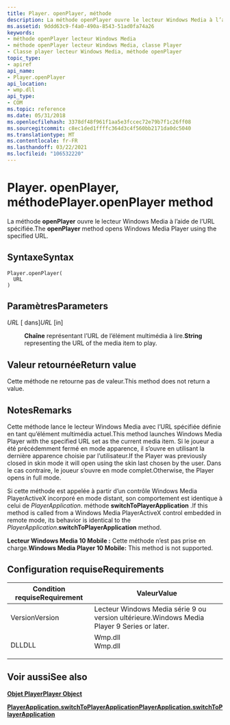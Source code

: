 ```yaml
---
title: Player. openPlayer, méthode
description: La méthode openPlayer ouvre le lecteur Windows Media à l’aide de l’URL spécifiée. | Player. openPlayer, méthode
ms.assetid: 9ddd63c9-f4a0-490a-8543-51ad0fa74a26
keywords:
- méthode openPlayer lecteur Windows Media
- méthode openPlayer lecteur Windows Media, classe Player
- Classe player lecteur Windows Media, méthode openPlayer
topic_type:
- apiref
api_name:
- Player.openPlayer
api_location:
- wmp.dll
api_type:
- COM
ms.topic: reference
ms.date: 05/31/2018
ms.openlocfilehash: 3378df48f961f1aa5e3fccec72e79b7f1c26ff08
ms.sourcegitcommit: c8ec1ded1ffffc364d3c4f560bb2171da0dc5040
ms.translationtype: MT
ms.contentlocale: fr-FR
ms.lasthandoff: 03/22/2021
ms.locfileid: "106532220"
---
```

# <a name="playeropenplayer-method"></a><span data-ttu-id="f1ac9-107">Player. openPlayer, méthode</span><span class="sxs-lookup"><span data-stu-id="f1ac9-107">Player.openPlayer method</span></span>

<span data-ttu-id="f1ac9-108">La méthode **openPlayer** ouvre le lecteur Windows Media à l’aide de l’URL spécifiée.</span><span class="sxs-lookup"><span data-stu-id="f1ac9-108">The **openPlayer** method opens Windows Media Player using the specified URL.</span></span>

## <a name="syntax"></a><span data-ttu-id="f1ac9-109">Syntaxe</span><span class="sxs-lookup"><span data-stu-id="f1ac9-109">Syntax</span></span>


```JScript
Player.openPlayer(
  URL
)
```



## <a name="parameters"></a><span data-ttu-id="f1ac9-110">Paramètres</span><span class="sxs-lookup"><span data-stu-id="f1ac9-110">Parameters</span></span>

<dl> <dt>

<span data-ttu-id="f1ac9-111">*URL* \[ dans\]</span><span class="sxs-lookup"><span data-stu-id="f1ac9-111">*URL* \[in\]</span></span>
</dt> <dd>

<span data-ttu-id="f1ac9-112">**Chaîne** représentant l’URL de l’élément multimédia à lire.</span><span class="sxs-lookup"><span data-stu-id="f1ac9-112">**String** representing the URL of the media item to play.</span></span>

</dd> </dl>

## <a name="return-value"></a><span data-ttu-id="f1ac9-113">Valeur retournée</span><span class="sxs-lookup"><span data-stu-id="f1ac9-113">Return value</span></span>

<span data-ttu-id="f1ac9-114">Cette méthode ne retourne pas de valeur.</span><span class="sxs-lookup"><span data-stu-id="f1ac9-114">This method does not return a value.</span></span>

## <a name="remarks"></a><span data-ttu-id="f1ac9-115">Notes</span><span class="sxs-lookup"><span data-stu-id="f1ac9-115">Remarks</span></span>

<span data-ttu-id="f1ac9-116">Cette méthode lance le lecteur Windows Media avec l’URL spécifiée définie en tant qu’élément multimédia actuel.</span><span class="sxs-lookup"><span data-stu-id="f1ac9-116">This method launches Windows Media Player with the specified URL set as the current media item.</span></span> <span data-ttu-id="f1ac9-117">Si le joueur a été précédemment fermé en mode apparence, il s’ouvre en utilisant la dernière apparence choisie par l’utilisateur.</span><span class="sxs-lookup"><span data-stu-id="f1ac9-117">If the Player was previously closed in skin mode it will open using the skin last chosen by the user.</span></span> <span data-ttu-id="f1ac9-118">Dans le cas contraire, le joueur s’ouvre en mode complet.</span><span class="sxs-lookup"><span data-stu-id="f1ac9-118">Otherwise, the Player opens in full mode.</span></span>

<span data-ttu-id="f1ac9-119">Si cette méthode est appelée à partir d’un contrôle Windows Media PlayerActiveX incorporé en mode distant, son comportement est identique à celui de *PlayerApplication*. méthode **switchToPlayerApplication** .</span><span class="sxs-lookup"><span data-stu-id="f1ac9-119">If this method is called from a Windows Media PlayerActiveX control embedded in remote mode, its behavior is identical to the *PlayerApplication*.**switchToPlayerApplication** method.</span></span>

<span data-ttu-id="f1ac9-120">**Lecteur Windows Media 10 Mobile :** Cette méthode n’est pas prise en charge.</span><span class="sxs-lookup"><span data-stu-id="f1ac9-120">**Windows Media Player 10 Mobile:** This method is not supported.</span></span>

## <a name="requirements"></a><span data-ttu-id="f1ac9-121">Configuration requise</span><span class="sxs-lookup"><span data-stu-id="f1ac9-121">Requirements</span></span>



| <span data-ttu-id="f1ac9-122">Condition requise</span><span class="sxs-lookup"><span data-stu-id="f1ac9-122">Requirement</span></span> | <span data-ttu-id="f1ac9-123">Valeur</span><span class="sxs-lookup"><span data-stu-id="f1ac9-123">Value</span></span> |
|--------------------|------------------------------------------------------------------------------------|
| <span data-ttu-id="f1ac9-124">Version</span><span class="sxs-lookup"><span data-stu-id="f1ac9-124">Version</span></span><br/> | <span data-ttu-id="f1ac9-125">Lecteur Windows Media série 9 ou version ultérieure.</span><span class="sxs-lookup"><span data-stu-id="f1ac9-125">Windows Media Player 9 Series or later.</span></span><br/>                                 |
| <span data-ttu-id="f1ac9-126">DLL</span><span class="sxs-lookup"><span data-stu-id="f1ac9-126">DLL</span></span><br/>     | <dl> <span data-ttu-id="f1ac9-127"><dt>Wmp.dll</dt></span><span class="sxs-lookup"><span data-stu-id="f1ac9-127"><dt>Wmp.dll</dt></span></span> </dl> |



## <a name="see-also"></a><span data-ttu-id="f1ac9-128">Voir aussi</span><span class="sxs-lookup"><span data-stu-id="f1ac9-128">See also</span></span>

<dl> <dt>

[<span data-ttu-id="f1ac9-129">**Objet Player**</span><span class="sxs-lookup"><span data-stu-id="f1ac9-129">**Player Object**</span></span>](player-object.md)
</dt> <dt>

[<span data-ttu-id="f1ac9-130">**PlayerApplication.switchToPlayerApplication**</span><span class="sxs-lookup"><span data-stu-id="f1ac9-130">**PlayerApplication.switchToPlayerApplication**</span></span>](playerapplication-switchtoplayerapplication.md)
</dt> </dl>

 

 





